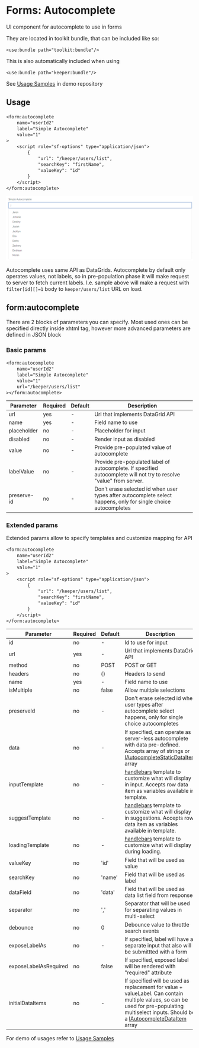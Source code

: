 # Forms: Autocomplete

UI component for autocomplete to use in forms

They are located in toolkit bundle, that can be included like so: 

```xhtml
<use:bundle path="toolkit:bundle"/>
```
This is also automatically included when using

```xhtml
<use:bundle path="keeper:bundle"/>
```

See [Usage Samples](https://github.com/spiral/app-keeper/blob/master/app/views/keeper/showcase/autocomplete.dark.php) in demo repository

## Usage

```xhtml
<form:autocomplete
    name="userId2"
    label="Simple Autocomplete"
    value="1"
>
    <script role="sf-options" type="application/json">
        {
            "url": "/keeper/users/list",
            "searchKey": "firstName",
            "valueKey": "id"
        }
    </script>
</form:autocomplete>
```

![Simple Autocomplete](./autocomplete-simple.png)

Autocomplete uses same API as DataGrids. Autocomplete by default only operates values, not labels, so in pre-population phase it will make request to server to fetch current labels. I.e. sample above will make a request with `filter[id][]=1` body to `keeper/users/list` URL on load.

## form:autocomplete

There are 2 blocks of parameters you can specify.
Most used ones can be specified directly inside xhtml tag, however more advanced parameters are defined in JSON block 

### Basic params

```xhtml
<form:autocomplete
    name="userId2"
    label="Simple Autocomplete"
    value="1"
    url="/keeper/users/list"
></form:autocomplete>
```

Parameter|Required|Default|Description
--- | --- | --- |---
url|yes|-|Url that implements DataGrid API
name|yes|-|Field name to use
placeholder|no|-|Placeholder for input
disabled|no|-|Render input as disabled
value|no|-|Provide pre-populated value of autocomplete
labelValue|no|-|Provide pre-populated label of autocomplete. If specified autocomplete will not try to resolve "value" from server.
preserve-id|no|-|Don't erase selected id when user types after autocomplete select happens, only for single choice autocompletes

### Extended params

Extended params allow to specify templates and customize mapping for API

```xhtml
<form:autocomplete
    name="userId2"
    label="Simple Autocomplete"
    value="1"
>
    <script role="sf-options" type="application/json">
        {
            "url": "/keeper/users/list",
            "searchKey": "firstName",
            "valueKey": "id"
        }
    </script>
</form:autocomplete>
```

Parameter|Required|Default|Description
--- | --- | --- |---
id|no|-|Id to use for input
url|yes|-|Url that implements DataGrid API
method|no|POST|POST or GET
headers|no|{}|Headers to send
name|yes|-|Field name to use
isMultiple|no|false|Allow multiple selections
preserveId|no|-|Don't erase selected id when user types after autocomplete select happens, only for single choice autocompletes
data|no|-|If specified, can operate as server-less autocomplete with data pre-defined. Accepts array of strings or [IAutocompleteStaticDataItem](https://github.com/spiral/toolkit/blob/master/packages/autocomplete/src/types.ts#L3) array
inputTemplate|no|-|[handlebars](https://handlebarsjs.com/) template to customize what will display in input. Accepts row data item as variables available in template.
suggestTemplate|no|-|[handlebars](https://handlebarsjs.com/) template to customize what will display in suggestions. Accepts row data item as variables available in template.
loadingTemplate|no|-|[handlebars](https://handlebarsjs.com/) template to customize what will display during loading.
valueKey|no|'id'|Field that will be used as value
searchKey|no|'name'|Field that will be used as label
dataField|no|'data'|Field that will be used as data list field from response
separator|no|','|Separator that will be used for separating values in multi-select
debounce|no|0|Debounce value to throttle search events
exposeLabelAs|no|-|If specified, label will have a separate input that also will be submittted with a form
exposeLabelAsRequired|no|false|If specified, exposed label will be rendered with "required" attribute
initialDataItems|no|-|If specified will be used as replacement for value + valueLabel. Can contain multiple values, so can be used for pre-populating multiselect inputs. Should be a [IAutocompleteDataItem](https://github.com/spiral/toolkit/blob/master/packages/autocomplete/src/types.ts#L9) array 

For demo of usages refer to [Usage Samples](https://github.com/spiral/app-keeper/blob/master/app/views/keeper/showcase/autocomplete.dark.php) 
